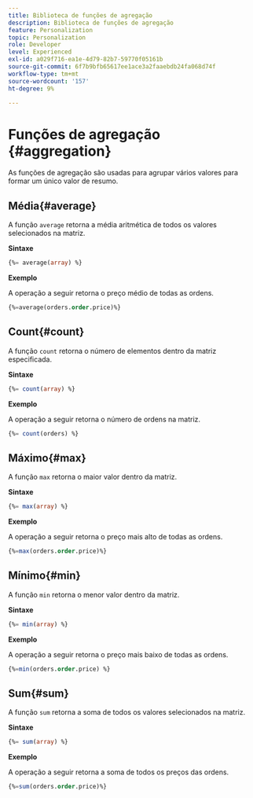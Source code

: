 ```yaml
---
title: Biblioteca de funções de agregação
description: Biblioteca de funções de agregação
feature: Personalization
topic: Personalization
role: Developer
level: Experienced
exl-id: a029f716-ea1e-4d79-82b7-59770f05161b
source-git-commit: 6f7b9bfb65617ee1ace3a2faaebdb24fa068d74f
workflow-type: tm+mt
source-wordcount: '157'
ht-degree: 9%

---
```


# Funções de agregação {#aggregation}

As funções de agregação são usadas para agrupar vários valores para formar um único valor de resumo.

## Média{#average}

A função `average` retorna a média aritmética de todos os valores selecionados na matriz.

**Sintaxe**

```sql
{%= average(array) %}
```

**Exemplo**

A operação a seguir retorna o preço médio de todas as ordens.

```sql
{%=average(orders.order.price)%}
```

## Count{#count}

A função `count` retorna o número de elementos dentro da matriz especificada.

**Sintaxe**

```sql
{%= count(array) %}
```

**Exemplo**

A operação a seguir retorna o número de ordens na matriz.

```sql
{%= count(orders) %}
```

## Máximo{#max}

A função `max` retorna o maior valor dentro da matriz.

**Sintaxe**

```sql
{%= max(array) %}
```

**Exemplo**

A operação a seguir retorna o preço mais alto de todas as ordens.

```sql
{%=max(orders.order.price)%}
```

## Mínimo{#min}

A função `min` retorna o menor valor dentro da matriz.

**Sintaxe**

```sql
{%= min(array) %}
```

**Exemplo**

A operação a seguir retorna o preço mais baixo de todas as ordens.

```sql
{%=min(orders.order.price) %}
```

## Sum{#sum}

A função `sum` retorna a soma de todos os valores selecionados na matriz.

**Sintaxe**

```sql
{%= sum(array) %}
```

**Exemplo**

A operação a seguir retorna a soma de todos os preços das ordens.

```sql
{%=sum(orders.order.price)%}
```
